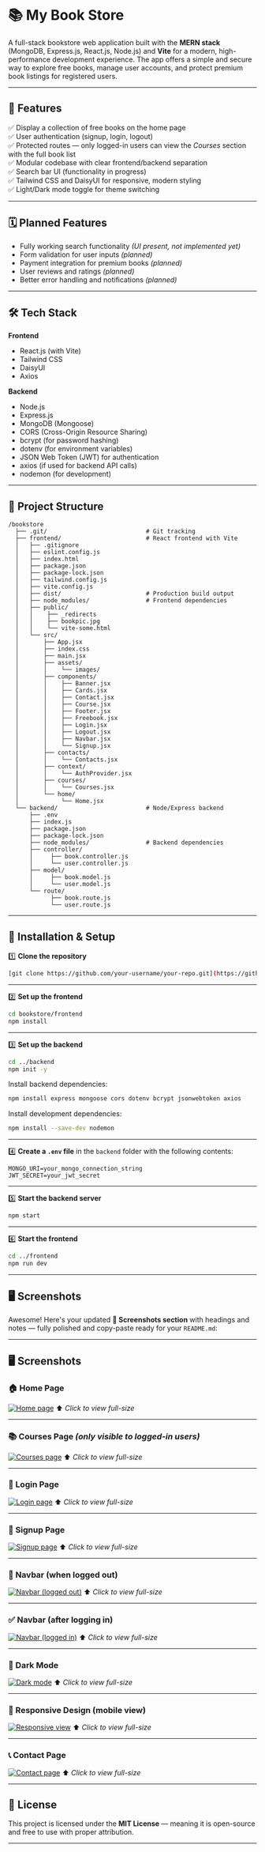 # 📚 My Book Store

A full-stack bookstore web application built with the **MERN stack** (MongoDB, Express.js, React.js, Node.js) and **Vite** for a modern, high-performance development experience. The app offers a simple and secure way to explore free books, manage user accounts, and protect premium book listings for registered users.

---

## 🚀 Features

✅ Display a collection of free books on the home page <br>
✅ User authentication (signup, login, logout) <br>
✅ Protected routes — only logged-in users can view the *Courses* section with the full book list <br>
✅ Modular codebase with clear frontend/backend separation <br>
✅ Search bar UI (functionality in progress) <br>
✅ Tailwind CSS and DaisyUI for responsive, modern styling <br>
✅ Light/Dark mode toggle for theme switching

---

## 🗓 Planned Features

* Fully working search functionality *(UI present, not implemented yet)*
* Form validation for user inputs *(planned)*
* Payment integration for premium books *(planned)*
* User reviews and ratings *(planned)*
* Better error handling and notifications *(planned)*

---

## 🛠 Tech Stack

**Frontend**

* React.js (with Vite)
* Tailwind CSS
* DaisyUI
* Axios

**Backend**

* Node.js
* Express.js
* MongoDB (Mongoose)
* CORS (Cross-Origin Resource Sharing)
* bcrypt (for password hashing)
* dotenv (for environment variables)
* JSON Web Token (JWT) for authentication
* axios (if used for backend API calls)
* nodemon (for development)

---

## 📁 Project Structure

```
/bookstore
  ├── .git/                            # Git tracking
  ├── frontend/                        # React frontend with Vite
  │   ├── .gitignore
  │   ├── eslint.config.js
  │   ├── index.html
  │   ├── package.json
  │   ├── package-lock.json
  │   ├── tailwind.config.js
  │   ├── vite.config.js
  │   ├── dist/                        # Production build output
  │   ├── node_modules/                # Frontend dependencies
  │   ├── public/
  │   │    ├── _redirects
  │   │    ├── bookpic.jpg
  │   │    └── vite-some.html
  │   └── src/
  │       ├── App.jsx
  │       ├── index.css
  │       ├── main.jsx
  │       ├── assets/
  │       │    └── images/
  │       ├── components/
  │       │    ├── Banner.jsx
  │       │    ├── Cards.jsx
  │       │    ├── Contact.jsx
  │       │    ├── Course.jsx
  │       │    ├── Footer.jsx
  │       │    ├── Freebook.jsx
  │       │    ├── Login.jsx
  │       │    ├── Logout.jsx
  │       │    ├── Navbar.jsx
  │       │    └── Signup.jsx
  │       ├── contacts/
  │       │    └── Contacts.jsx
  │       ├── context/
  │       │    └── AuthProvider.jsx
  │       ├── courses/
  │       │    └── Courses.jsx
  │       └── home/
  │            └── Home.jsx
  └── backend/                         # Node/Express backend
      ├── .env
      ├── index.js
      ├── package.json
      ├── package-lock.json
      ├── node_modules/                # Backend dependencies
      ├── controller/
      │     ├── book.controller.js
      │     └── user.controller.js
      ├── model/
      │     ├── book.model.js
      │     └── user.model.js
      └── route/
            ├── book.route.js
            └── user.route.js
```

---

## 🔗 Installation & Setup

1️⃣ **Clone the repository**

```bash
[git clone https://github.com/your-username/your-repo.git](https://github.com/Rojahasini/BookStoreApp.git)
```

---

2️⃣ **Set up the frontend**

```bash
cd bookstore/frontend
npm install
```

---

3️⃣ **Set up the backend**

```bash
cd ../backend
npm init -y
```

Install backend dependencies:

```bash
npm install express mongoose cors dotenv bcrypt jsonwebtoken axios
```

Install development dependencies:

```bash
npm install --save-dev nodemon
```

---

4️⃣ **Create a `.env` file** in the `backend` folder with the following contents:

```env
MONGO_URI=your_mongo_connection_string
JWT_SECRET=your_jwt_secret
```

---

5️⃣ **Start the backend server**

```bash
npm start
```

---

6️⃣ **Start the frontend**

```bash
cd ../frontend
npm run dev
```

---

## 🖥️ Screenshots
Awesome! Here's your updated **📸 Screenshots section** with headings and notes — fully polished and copy-paste ready for your `README.md`:

---

## 🖥️ Screenshots

### 🏠 Home Page

[![Home page](screenshots/homepage.png)](screenshots/homepage.png)
⬆️ *Click to view full-size*

---

### 📚 Courses Page *(only visible to logged-in users)*

[![Courses page](screenshots/courses.png)](screenshots/courses.png)
⬆️ *Click to view full-size*

---

### 🔐 Login Page

[![Login page](screenshots/login.png)](screenshots/login.png)
⬆️ *Click to view full-size*

---

### 📝 Signup Page

[![Signup page](screenshots/signup.png)](screenshots/signup.png)
⬆️ *Click to view full-size*

---

### 🧭 Navbar (when logged out)

[![Navbar (logged out)](screenshots/navbar_loggedout.png)](screenshots/navbar_loggedout.png)
⬆️ *Click to view full-size*

---

### ✅ Navbar (after logging in)

[![Navbar (logged in)](screenshots/navbar_loggedin.png)](screenshots/navbar_loggedin.png)
⬆️ *Click to view full-size*

---

### 🌙 Dark Mode

[![Dark mode](screenshots/darkmode.png)](screenshots/darkmode.png)
⬆️ *Click to view full-size*

---

### 📱 Responsive Design (mobile view)

[![Responsive view](screenshots/responsive.png)](screenshots/responsive.png)
⬆️ *Click to view full-size*

---

### 📞 Contact Page

[![Contact page](screenshots/contact.png)](screenshots/contact.png)
⬆️ *Click to view full-size*

---

## 📄 License

This project is licensed under the **MIT License** — meaning it is open-source and free to use with proper attribution.

---
